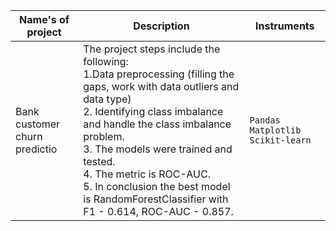 | Name's of project             | Description                                                                                                                                                                                                                                                                                                                                                                      |                                                                                                                                                                                                                                           Instruments |
|-------------------------------|----------------------------------------------------------------------------------------------------------------------------------------------------------------------------------------------------------------------------------------------------------------------------------------------------------------------------------------------------------------------------------|-------------------------------------------------------------------------------------------------------------------------------------------------------------------------------------------------------------------------------------------------------|
| Bank customer churn predictio | The project steps include the following:<br/> 1.Data preprocessing (filling the gaps, work with data outliers and data type)<br/>2. Identifying class imbalance and handle the class imbalance problem.<br/>3. The models were trained and tested.<br/>4. The metric is ROC-AUC.<br/>5. In conclusion the best model is RandomForestClassifier with F1 - 0.614, ROC-AUC - 0.857. |                                                                                                                                                                                                                `Pandas` `Matplotlib` `Scikit-learn`   |             
